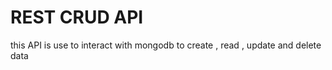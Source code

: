 # REST CRUD API

  
  this API is use to interact with mongodb to create , read , update and delete data
